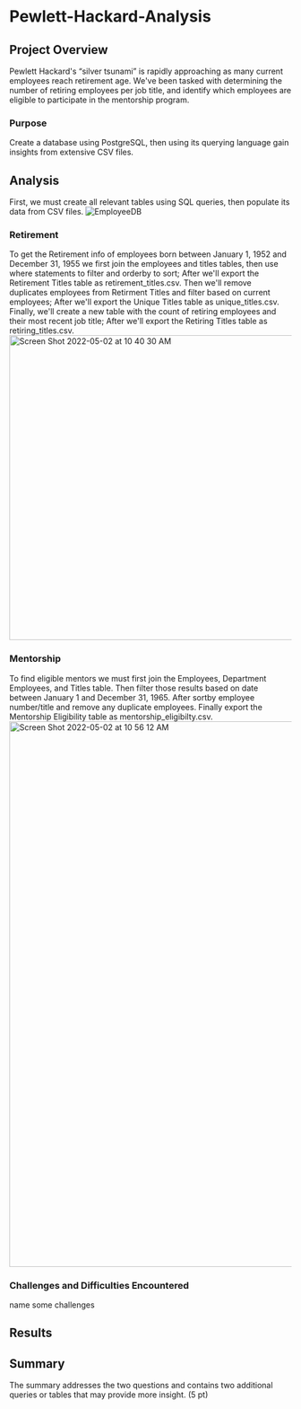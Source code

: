 # Pewlett-Hackard-Analysis
## Project Overview
Pewlett Hackard's “silver tsunami” is rapidly approaching as many current employees reach retirement age. We've been tasked with determining the number of retiring employees per job title, and identify which employees are eligible to participate in the mentorship program.

### Purpose
Create a database using PostgreSQL, then using its querying language gain insights from extensive CSV files.

## Analysis
First, we must create all relevant tables using SQL queries, then populate its data from CSV files.
![EmployeeDB](https://user-images.githubusercontent.com/79609464/166286182-2f3b7938-275c-4e14-97d5-20a2b8bcf8ef.png)

### Retirement
To get the Retirement info of employees born between January 1, 1952 and December 31, 1955 we first join the employees and titles tables, then use where statements to filter and orderby to sort; After we'll export the Retirement Titles table as retirement_titles.csv. Then we'll remove duplicates employees from Retirment Titles and filter based on current employees; After we'll export the Unique Titles table as unique_titles.csv. Finally, we'll create a new table with the count of retiring employees and their most recent job title; After we'll export the Retiring Titles table as retiring_titles.csv.<br />
<img width="543" alt="Screen Shot 2022-05-02 at 10 40 30 AM" src="https://user-images.githubusercontent.com/79609464/166288498-a51cc5e6-6529-47b7-91ea-397e98e83664.png">

### Mentorship
To find eligible mentors we must first join the Employees, Department Employees, and Titles table.
Then filter those results based on date between January 1 and December 31, 1965. After sortby employee number/title and remove any duplicate employees. Finally export the Mentorship Eligibility table as mentorship_eligibilty.csv.<br />
<img width="972" alt="Screen Shot 2022-05-02 at 10 56 12 AM" src="https://user-images.githubusercontent.com/79609464/166291029-56f71566-b5c1-4eca-b55a-c831da9b4afb.png">

### Challenges and Difficulties Encountered
name some challenges

## Results

## Summary
The summary addresses the two questions and contains two additional queries or tables that may provide more insight. (5 pt)
